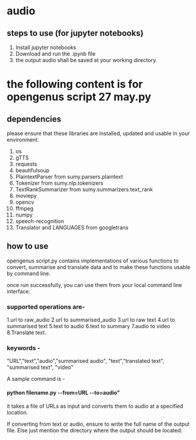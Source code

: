# audio

## steps to use (for jupyter notebooks)
1. Install jupyter notebooks
2. Download and run the .ipynb file
3. the output audio shall be saved at your working directory.

# the following content is for opengenus script 27 may.py

## dependencies
please ensure that these libraries are installed, updated and usable in your environment.
1. os
2. gTTS
3. requests
4. beautifulsoup
5. PlaintextParser from sumy.parsers.plaintext
6. Tokenizer from sumy.nlp.tokenizers
7. TextRankSummarizer from sumy.summarizers.text_rank
8. moviepy
9. opencv
10. ffmpeg
11. numpy
12. speech-recognition
13. Translator and LANGUAGES from googletrans

## how to use 
opengenus script.py contains implementations of various functions to convert, summarise and translate data and to make these functions usable by command line.

once run successfully, you can use them from your local command line interface. 

 ### supported operations are- 
 1.url to raw_audio
 2.url to summarised_audio
 3.url to raw text
 4.url to summarised text
 5.text to audio
 6.text to summary
 7.audio to video
 8.Translate text.
 
 ### keywords -
"URL","text","audio","summarised audio", "text","translated text", "summarised text", "video"
 
 A sample command is - 

#### python filename.py --from=URL --to=audio"

it takes a file of URLs as input and converts them to audio at a specified location. 

If converting from text or audio, ensure to write the full name of the output file. Else just mention the directory where the output should be located.
